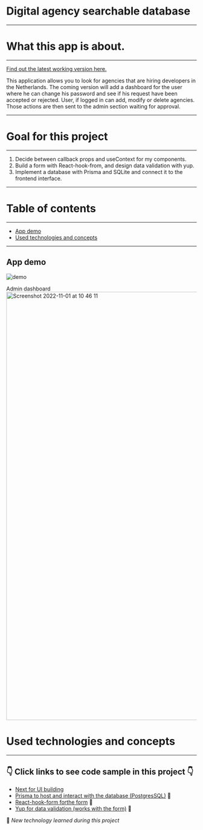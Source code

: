 # Digital agency searchable database

---

# What this app is about.
---

[Find out the latest working version here.](https://agency-find-job.vercel.app/)

This application allows you to look for agencies that are hiring developers in the Netherlands. The coming version will add a dashboard for the user where he can change his password and see if his request have been accepted or rejected. 
User, if logged in can add, modify or delete agencies. Those actions are then sent to the admin section waiting for approval.

---

# Goal for this project
---

1. Decide between callback props and useContext for my components.
2. Build a form with React-hook-from, and design data validation with yup.
3. Implement a database with Prisma and SQLite and connect it to the frontend interface.

--- 

# Table of contents

---

- [App demo](#app-demo)
- [Used technologies and concepts](#used-technologies-and-concepts)

---

App demo
---

![demo](https://user-images.githubusercontent.com/98712114/196496480-c56a7562-6f31-410e-8312-2245cd7373c4.gif)

Admin dashboard
<img width="1130" alt="Screenshot 2022-11-01 at 10 46 11" src="https://user-images.githubusercontent.com/98712114/199206118-bd8e3418-2cbf-414e-a9e7-b396c6f315a9.png">


# Used technologies and concepts
---
## 👇 Click links to see code sample in this project 👇

- [Next for UI building](https://github.com/P-NBLT/static-website-project/blob/main/pages/index.js)
- [Prisma to host and interact with the database (PostgresSQL)](https://github.com/P-NBLT/agency-find-job/blob/main/prisma/schema.prisma) 🐣
- [React-hook-form forthe form](https://github.com/P-NBLT/agency-find-job/blob/main/component/organism/AgencyForm/AgencyForm.js) 🐣
- [Yup for data validation (works with the form)](https://github.com/P-NBLT/agency-find-job/blob/main/validation/signup.js) 🐣

🐣 *New technology learned during this project*
